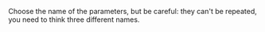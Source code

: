 Choose the name of the parameters, but be careful: they can't be repeated, you need to think three different names.
